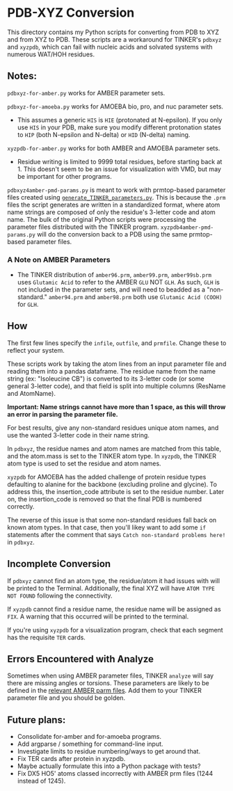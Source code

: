 # PDB-XYZ Conversion

This directory contains my Python scripts for converting from PDB to XYZ and
from XYZ to PDB.
These scripts are a workaround for TINKER's `pdbxyz` and `xyzpdb`, which can
fail with nucleic acids and solvated systems with numerous WAT/HOH residues.

## Notes:
`pdbxyz-for-amber.py` works for AMBER parameter sets.

`pdbxyz-for-amoeba.py` works for AMOEBA bio, pro, and nuc parameter sets.
- This assumes a generic `HIS` is `HIE` (protonated at N-epsilon). 
If you only use `HIS` in your PDB, make sure you modify different protonation
states to `HIP` (both N-epsilon and N-delta) or `HID` (N-delta) naming.

`xyzpdb-for-amber.py` works for both AMBER and AMOEBA parameter sets.
- Residue writing is limited to 9999 total residues, before starting back at 1.
This doesn't seem to be an issue for visualization with VMD, but may be
important for other programs.

`pdbxyz4amber-pmd-params.py` is meant to work with prmtop-based parameter files
created using
[`generate_TINKER_parameters.py`](https://github.com/emleddin/research-scripts/blob/main/tinker-params/generate_TINKER_parameters.py).
This is because the `.prm` files the script generates are written in a
standardized format, where atom name strings are composed of only the residue's
3-letter code and atom name.
The bulk of the original Python scripts were processing the parameter
files distributed with the TINKER program.
`xyzpdb4amber-pmd-params.py` will do the conversion back to a PDB using the
same prmtop-based parameter files.

### A Note on AMBER Parameters
- The TINKER distribution of `amber96.prm`, `amber99.prm`, `amber99sb.prm` uses
`Glutamic Acid` to refer to the AMBER `GLU` NOT `GLH`. As such, `GLH` is not
included in the parameter sets, and will need to beadded as a "non-standard."
`amber94.prm` and `amber98.prm` both use `Glutamic Acid (COOH)` for `GLH`.

## How
The first few lines specify the `infile`, `outfile`, and `prmfile`.
Change these to reflect your system.

These scripts work by taking the atom lines from an input parameter file and
reading them into a pandas dataframe.
The residue name from the name string (ex: "Isoleucine CB") is converted to
its 3-letter code (or some general 3-letter code), and that field is split into
multiple columns (ResName and AtomName).

**Important: Name strings cannot have more than 1 space, as this will throw
an error in parsing the parameter file.**

For best results, give any non-standard residues unique atom names, and use
the wanted 3-letter code in their name string.

In `pdbxyz`, the residue names and atom names are matched from this table, and
the atom.mass is set to the TINKER atom type.
In `xyzpdb`, the TINKER atom type is used to set the residue and atom names.

`xyzpdb` for AMOEBA has the added challenge of protein residue types defaulting
to alanine for the backbone (excluding proline and glycine).
To address this, the insertion\_code attribute is set to the residue number.
Later on, the insertion\_code is removed so that the final PDB is numbered
correctly.

The reverse of this issue is that some non-standard residues fall back on known
atom types. In that case, then you'll likey want to add some `if` statements
after the comment that says `Catch non-standard problems here!` in `pdbxyz`.

## Incomplete Conversion
If `pdbxyz` cannot find an atom type, the residue/atom it had issues with will
be printed to the Terminal. Additionally, the final XYZ will have
`ATOM TYPE NOT FOUND` following the connectivity.

If `xyzpdb` cannot find a residue name, the residue name will be assigned
as `FIX`. A warning that this occurred will be printed to the terminal.

If you're using `xyzpdb` for a visualization program, check that each segment
has the requisite `TER` cards.

## Errors Encountered with Analyze
Sometimes when using AMBER parameter files, TINKER `analyze` will say there are
missing angles or torsions.
These parameters are likely to be defined in the
[relevant AMBER parm files](http://http://ambermd.org/AmberModels.php).
Add them to your TINKER parameter file and you should be golden.

## Future plans:
- Consolidate for-amber and for-amoeba programs.
- Add argparse / something for command-line input.
- Investigate limits to residue numbering/ways to get around that.
- Fix TER cards after protein in xyzpdb.
- Maybe actually formulate this into a Python package with tests?
- Fix DX5 HO5' atoms classed incorrectly with AMBER prm files (1244 instead of
1245).
